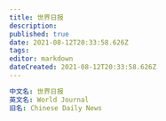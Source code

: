 ```yaml
---
title: 世界日报
description: 
published: true
date: 2021-08-12T20:33:58.626Z
tags:
editor: markdown
dateCreated: 2021-08-12T20:33:58.626Z
---
```


```YAML
中文名: 世界日报
英文名: World Journal
旧名: Chinese Daily News
```


